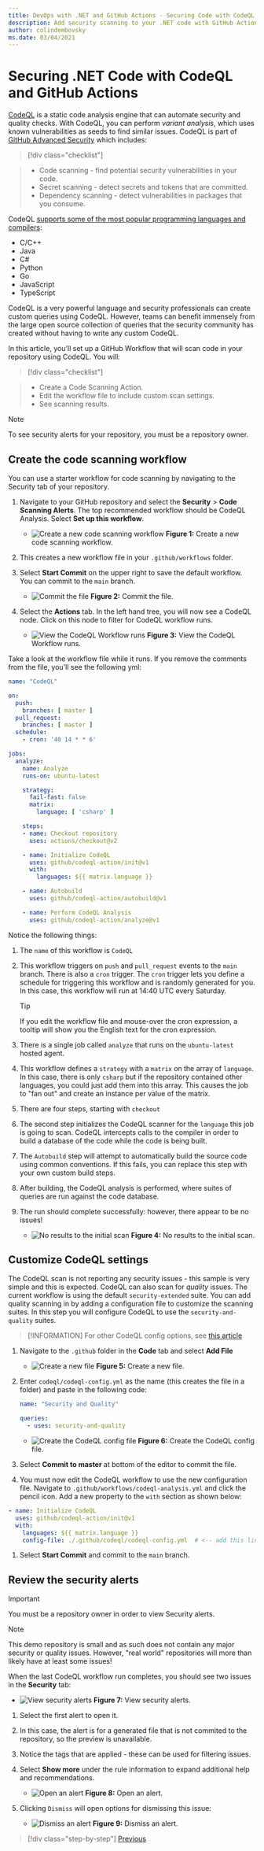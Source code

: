 ```yaml
---
title: DevOps with .NET and GitHub Actions - Securing Code with CodeQL
description: Add security scanning to your .NET code with GitHub Actions and CodeQL
author: colindembovsky
ms.date: 03/04/2021
---
```


# Securing .NET Code with CodeQL and GitHub Actions

[CodeQL](https://codeql.github.com/docs/codeql-overview/about-codeql/) is a static code analysis engine that can automate security and quality checks. With CodeQL, you can perform _variant analysis_, which uses known vulnerabilities as seeds to find similar issues. CodeQL is part of [GitHub Advanced Security](https://docs.github.com/github/getting-started-with-github/about-github-advanced-security) which includes:

> [!div class="checklist"]

> * Code scanning - find potential security vulnerabilities in your code.
> * Secret scanning - detect secrets and tokens that are committed.
> * Dependency scanning - detect vulnerabilities in packages that you consume.

CodeQL [supports some of the most popular programming languages and compilers](https://codeql.github.com/docs/codeql-overview/supported-languages-and-frameworks/):

- C/C++
- Java
- C#
- Python
- Go
- JavaScript
- TypeScript

CodeQL is a very powerful language and security professionals can create custom queries using CodeQL. However, teams can benefit immensely from the large open source collection of queries that the security community has created without having to write any custom CodeQL.

In this article, you'll set up a GitHub Workflow that will scan code in your repository using CodeQL. You will:

> [!div class="checklist"]

> * Create a Code Scanning Action.
> * Edit the workflow file to include custom scan settings.
> * See scanning results.

> [!NOTE]
> To see security alerts for your repository, you must be a repository owner.

## Create the code scanning workflow

You can use a starter workflow for code scanning by navigating to the Security tab of your repository.

1. Navigate to your GitHub repository and select the **Security** > **Code Scanning Alerts**. The top recommended workflow should be CodeQL Analysis. Select **Set up this workflow**.

    - ![Create a new code scanning workflow](./media/actions/codeql/setup-workflow.jpg)
    **Figure 1:** Create a new code scanning workflow.

1. This creates a new workflow file in your `.github/workflows` folder.
1. Select **Start Commit** on the upper right to save the default workflow. You can commit to the `main` branch.

    - ![Commit the file](./media/actions/codeql/start-commit.jpg)
    **Figure 2:** Commit the file.

1. Select the **Actions** tab. In the left hand tree, you will now see a CodeQL node. Click on this node to filter for CodeQL workflow runs.

    - ![View the CodeQL Workflow runs](./media/actions/codeql/codeql-run.jpg)
    **Figure 3:** View the CodeQL Workflow runs.

Take a look at the workflow file while it runs. If you remove the comments from the file, you'll see the following yml:

```yml
name: "CodeQL"

on:
  push:
    branches: [ master ]
  pull_request:
    branches: [ master ]
  schedule:
    - cron: '40 14 * * 6'

jobs:
  analyze:
    name: Analyze
    runs-on: ubuntu-latest

    strategy:
      fail-fast: false
      matrix:
        language: [ 'csharp' ]

    steps:
    - name: Checkout repository
      uses: actions/checkout@v2

    - name: Initialize CodeQL
      uses: github/codeql-action/init@v1
      with:
        languages: ${{ matrix.language }}

    - name: Autobuild
      uses: github/codeql-action/autobuild@v1

    - name: Perform CodeQL Analysis
      uses: github/codeql-action/analyze@v1

```

Notice the following things:

1. The `name` of this workflow is `CodeQL`
1. This workflow triggers on `push` and `pull_request` events to the `main` branch. There is also a `cron` trigger. The `cron` trigger lets you define a schedule for triggering this workflow and is randomly generated for you. In this case, this workflow will run at 14:40 UTC every Saturday.

    > [!TIP]
    > If you edit the workflow file and mouse-over the cron expression, a tooltip will show you the English text for the cron expression.

1. There is a single job called `analyze` that runs on the `ubuntu-latest` hosted agent.
1. This workflow defines a `strategy` with a `matrix` on the array of `language`. In this case, there is only `csharp` but if the repository contained other languages, you could just add them into this array. This causes the job to "fan out" and create an instance per value of the matrix.
1. There are four steps, starting with `checkout`
1. The second step initializes the CodeQL scanner for the `language` this job is going to scan. CodeQL intercepts calls to the compiler in order to build a database of the code while the code is being built.
1. The `Autobuild` step will attempt to automatically build the source code using common conventions. If this fails, you can replace this step with your own custom build steps.
1. After building, the CodeQL analysis is performed, where suites of queries are run against the code database.
1. The run should complete successfully: however, there appear to be no issues!

    - ![No results to the initial scan](./media/actions/codeql/no-results.jpg)
    **Figure 4:** No results to the initial scan.

## Customize CodeQL settings

The CodeQL scan is not reporting any security issues - this sample is very simple and this is expected. CodeQL can also scan for _quality_ issues. The current workflow is using the default `security-extended` suite. You can add quality scanning in by adding a configuration file to customize the scanning suites. In this step you will configure CodeQL to use the `security-and-quality` suites.

> [!INFORMATION]
> For other CodeQL config options, see [this article](https://docs.github.com/github/finding-security-vulnerabilities-and-errors-in-your-code/configuring-codeql-code-scanning-in-your-ci-system)

1. Navigate to the `.github` folder in the **Code** tab and select **Add File**

    - ![Create a new file](./media/actions/codeql/create-new-file.jpg)
    **Figure 5:** Create a new file.

1. Enter `codeql/codeql-config.yml` as the name (this creates the file in a folder) and paste in the following code:

    ```yml
    name: "Security and Quality"

    queries:
      - uses: security-and-quality
    ```

    - ![Create the CodeQL config file](./media/actions/codeql/codeql-config.jpg)
    **Figure 6:** Create the CodeQL config file.

1. Select **Commit to master** at bottom of the editor to commit the file.
1. You must now edit the CodeQL workflow to use the new configuration file. Navigate to `.github/workflows/codeql-analysis.yml` and click the pencil icon. Add a new property to the `with` section as shown below:

  ```yml
  - name: Initialize CodeQL
    uses: github/codeql-action/init@v1
    with:
      languages: ${{ matrix.language }}
      config-file: ./.github/codeql/codeql-config.yml  # <-- add this line
  ```

1. Select **Start Commit** and commit to the `main` branch.

## Review the security alerts

> [!IMPORTANT]
> You must be a repository owner in order to view Security alerts.

> [!NOTE]
> This demo repository is small and as such does not contain any major security or quality issues. However, "real world" repositories will more than likely have at least some issues!

When the last CodeQL workflow run completes, you should see two issues in the **Security** tab:

- ![View security alerts](./media/actions/codeql/security-alerts.jpg)
**Figure 7:** View security alerts.

1. Select the first alert to open it.
1. In this case, the alert is for a generated file that is not commited to the repository, so the preview is unavailable.
1. Notice the tags that are applied - these can be used for filtering issues.
1. Select **Show more** under the rule information to expand additional help and recommendations.

    - ![Open an alert](./media/actions/codeql/alert.jpg)
    **Figure 8:** Open an alert.

1. Clicking `Dismiss` will open options for dismissing this issue:

    - ![Dismiss an alert](./media/actions/codeql/dismiss.jpg)
    **Figure 9:** Dismiss an alert.

>[!div class="step-by-step"]
>[Previous](actions-deploy.md)
